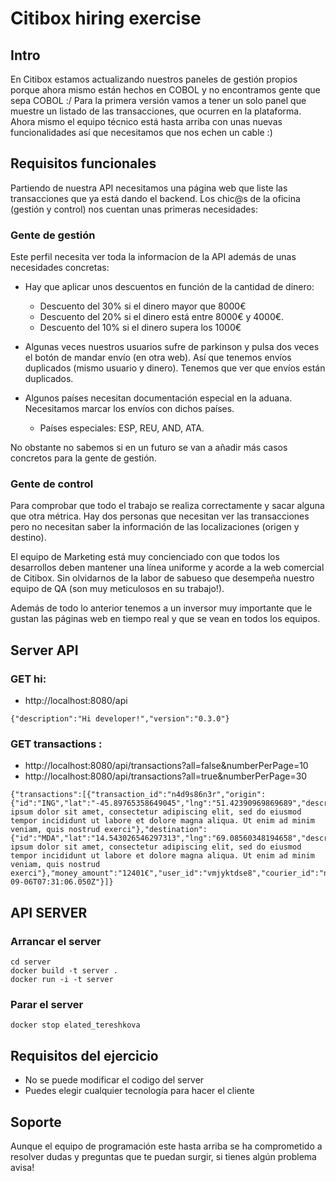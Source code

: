 
Citibox hiring exercise
====================================

## Intro
En Citibox estamos actualizando nuestros paneles de gestión propios porque ahora mismo están hechos en COBOL y no encontramos gente que sepa COBOL :/ Para la primera versión vamos a tener un solo panel que muestre un listado de las transacciones, que ocurren en la plataforma. Ahora mismo el equipo técnico está hasta arriba con unas nuevas funcionalidades así que necesitamos que nos echen un cable :)

## Requisitos funcionales
Partiendo de nuestra API necesitamos una página web que liste las transacciones que ya está dando el backend. Los chic@s de la oficina (gestión y control) nos cuentan unas primeras necesidades:

### Gente de gestión

Este perfil necesita ver toda la informacíon de la API además de unas necesidades concretas:

- Hay que aplicar unos descuentos en función de la cantidad de dinero:
    - Descuento del 30% si el dinero mayor que 8000€
    - Descuento del 20% si el dinero está entre 8000€ y 4000€.
    - Descuento del 10% si el dinero supera los 1000€

- Algunas veces nuestros usuarios sufre de parkinson y pulsa dos veces el botón de mandar envío (en otra web). Así que tenemos envíos duplicados (mismo usuario y dinero). Tenemos que ver que envíos están duplicados.

- Algunos países necesitan documentación especial en la aduana. Necesitamos marcar los envíos con dichos países.
    - Países especiales: ESP, REU, AND, ATA.

No obstante no sabemos si en un futuro se van a añadir más casos concretos para la gente de gestión.

### Gente de control
Para comprobar que todo el trabajo se realiza correctamente y sacar alguna que otra métrica. Hay dos personas que necesitan ver las transacciones pero no necesitan saber la información de las localizaciones (origen y destino).

El equipo de Marketing está muy concienciado con que todos los desarrollos deben mantener una línea uniforme y acorde a la web comercial de Citibox. Sin olvidarnos de la labor de sabueso que desempeña nuestro equipo de QA (son muy meticulosos en su trabajo!).

Además de todo lo anterior tenemos a un inversor muy importante que le gustan las páginas web en tiempo real y que se vean en todos los equipos.

## Server API 
### GET hi:
- http://localhost:8080/api
```
{"description":"Hi developer!","version":"0.3.0"}
```

### GET transactions :
- http://localhost:8080/api/transactions?all=false&numberPerPage=10
- http://localhost:8080/api/transactions?all=true&numberPerPage=30
```
{"transactions":[{"transaction_id":"n4d9s86n3r","origin":{"id":"ING","lat":"-45.89765358649045","lng":"51.42390969869689","description":"Lorem ipsum dolor sit amet, consectetur adipiscing elit, sed do eiusmod tempor incididunt ut labore et dolore magna aliqua. Ut enim ad minim veniam, quis nostrud exerci"},"destination":{"id":"MDA","lat":"14.543026546297313","lng":"69.08560348194658","description":"Lorem ipsum dolor sit amet, consectetur adipiscing elit, sed do eiusmod tempor incididunt ut labore et dolore magna aliqua. Ut enim ad minim veniam, quis nostrud exerci"},"money_amount":"12401€","user_id":"vmjyktdse8","courier_id":"nhsl9mf","new_user":"no","created_at":"2016-09-06T07:31:06.050Z"}]}
```

## API SERVER

### Arrancar el server
```
cd server
docker build -t server .
docker run -i -t server
```

### Parar el server
```
docker stop elated_tereshkova
```

## Requisitos del ejercicio
- No se puede modificar el codigo del server
- Puedes elegir cualquier tecnología para hacer el cliente

## Soporte

Aunque el equipo de programación este hasta arriba se ha comprometido a resolver dudas y preguntas que te puedan surgir, si tienes algún problema avisa!
